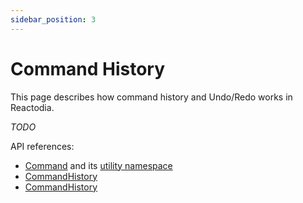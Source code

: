 ```yaml
---
sidebar_position: 3
---
```


# Command History

This page describes how command history and Undo/Redo works in Reactodia.

*TODO*

API references:
  - [Command](/docs/api/workspace/interfaces/Command) and its [utility namespace](/docs/api/workspace/namespaces/Command)
  - [CommandHistory](/docs/api/workspace/interfaces/CommandHistory)
  - [CommandHistory](/docs/api/workspace/interfaces/CommandHistory)
